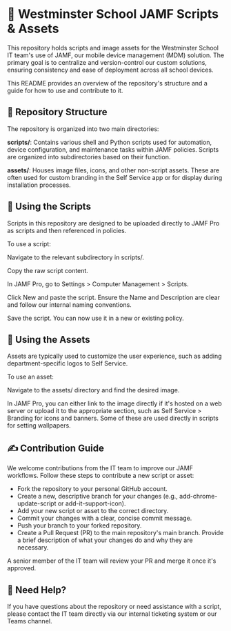 # 🏫 Westminster School JAMF Scripts & Assets
This repository holds scripts and image assets for the Westminster School IT team's use of JAMF, our mobile device management (MDM) solution. The primary goal is to centralize and version-control our custom solutions, ensuring consistency and ease of deployment across all school devices.

This README provides an overview of the repository's structure and a guide for how to use and contribute to it.

## 📂 Repository Structure

The repository is organized into two main directories:

**scripts/**: Contains various shell and Python scripts used for automation, device configuration, and maintenance tasks within JAMF policies. Scripts are organized into subdirectories based on their function.

**assets/**: Houses image files, icons, and other non-script assets. These are often used for custom branding in the Self Service app or for display during installation processes.

## 📜 Using the Scripts

Scripts in this repository are designed to be uploaded directly to JAMF Pro as scripts and then referenced in policies.

To use a script:

Navigate to the relevant subdirectory in scripts/.

Copy the raw script content.

In JAMF Pro, go to Settings > Computer Management > Scripts.

Click New and paste the script. Ensure the Name and Description are clear and follow our internal naming conventions.

Save the script. You can now use it in a new or existing policy.

## 🎨 Using the Assets

Assets are typically used to customize the user experience, such as adding department-specific logos to Self Service.

To use an asset:

Navigate to the assets/ directory and find the desired image.

In JAMF Pro, you can either link to the image directly if it's hosted on a web server or upload it to the appropriate section, such as Self Service > Branding for icons and banners.
Some of these are used directly in scripts for setting wallpapers. 

## ✍️ Contribution Guide

We welcome contributions from the IT team to improve our JAMF workflows. Follow these steps to contribute a new script or asset:

- Fork the repository to your personal GitHub account.
- Create a new, descriptive branch for your changes (e.g., add-chrome-update-script or add-it-support-icon).
- Add your new script or asset to the correct directory.
- Commit your changes with a clear, concise commit message.
- Push your branch to your forked repository.
- Create a Pull Request (PR) to the main repository's main branch. Provide a brief description of what your changes do and why they are necessary.

A senior member of the IT team will review your PR and merge it once it's approved.

## 🤝 Need Help?
If you have questions about the repository or need assistance with a script, please contact the IT team directly via our internal ticketing system or our Teams channel.
